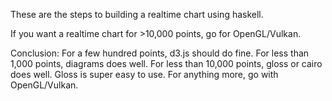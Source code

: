 These are the steps to building a realtime chart using haskell.

If you want a realtime chart for >10,000 points, go for OpenGL/Vulkan.

Conclusion:
For a few hundred points, d3.js should do fine.
For less than 1,000 points, diagrams does well.
For less than 10,000 points, gloss or cairo does well. Gloss is super easy to use.
For anything more, go with OpenGL/Vulkan.
